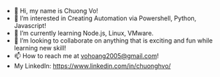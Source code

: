 - 👋 Hi, my name is Chuong Vo!
- 👀 I’m interested in Creating Automation via Powershell, Python, Javascript! 
- 🌱 I’m currently learning Node.js, Linux, VMware.
- 💞️ I’m looking to collaborate on anything that is exciting and fun while learning new skill!
- 📫 How to reach me at vohoang2005@gmail.com! 
- My LinkedIn: https://www.linkedin.com/in/chuonghvo/ 

<!---
vohoang2005/vohoang2005 is a ✨ special ✨ repository because its `README.md` (this file) appears on your GitHub profile.
You can click the Preview link to take a look at your changes.
--->
